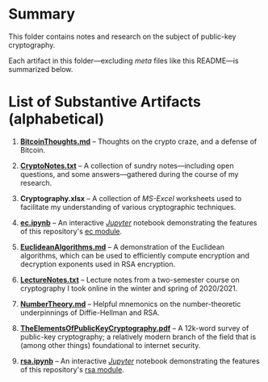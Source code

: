 # Summary
This folder contains notes and research on the subject of public-key cryptography.

Each artifact in this folder&mdash;excluding *meta* files like this README&mdash;is summarized below.

# List of Substantive Artifacts (alphabetical)
1. [**BitcoinThoughts.md**](https://github.com/dchampion/crypto/blob/master/doc/BitcoinThoughts.md) &ndash; Thoughts on the crypto craze, and a defense of Bitcoin.

2. [**CryptoNotes.txt**](https://github.com/dchampion/crypto/blob/master/doc/CryptoNotes.txt) &ndash; A collection of sundry notes&mdash;including open questions, and some answers&mdash;gathered during the course of my research.

3. **Cryptography.xlsx** &ndash; A collection of *MS-Excel* worksheets used to facilitate my understanding of various cryptographic techniques.

4. [**ec.ipynb**](https://nbviewer.org/github/dchampion/crypto/blob/master/doc/ec.ipynb) &ndash; An interactive [*Jupyter*](https://jupyter.org/) notebook demonstrating the features of this repository's [ec module](https://github.com/dchampion/crypto/blob/master/code/src/ec.py).

5. [**EuclideanAlgorithms.md**](https://github.com/dchampion/crypto/blob/master/doc/EuclideanAlgorithms.md) &ndash; A demonstration of the Euclidean algorithms, which can be used to efficiently compute encryption and decryption exponents used in RSA encryption.

6. [**LectureNotes.txt**](https://github.com/dchampion/crypto/blob/master/doc/LectureNotes.txt) &ndash; Lecture notes from a two-semester course on cryptography I took online in the winter and spring of 2020/2021.

7. [**NumberTheory.md**](https://github.com/dchampion/crypto/blob/master/doc/NumberTheory.md) &ndash; Helpful mnemonics on the number-theoretic underpinnings of Diffie-Hellman and RSA.

8. [**TheElementsOfPublicKeyCryptography.pdf**](https://raw.githubusercontent.com/dchampion/crypto/master/doc/TheElementsOfPublicKeyCryptography.pdf) &ndash; A 12k-word survey of public-key cryptography; a relatively modern branch of the field that is (among other things) foundational to internet security.

9. [**rsa.ipynb**](https://nbviewer.org/github/dchampion/crypto/blob/master/doc/rsa.ipynb) &ndash; An interactive [*Jupyter*](https://jupyter.org/) notebook demonstrating the features of this repository's [rsa module](https://github.com/dchampion/crypto/blob/master/code/src/rsa.py).